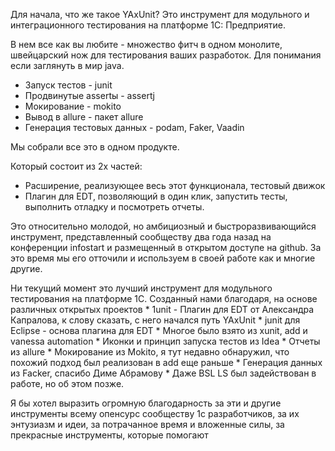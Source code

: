 Для начала, что же такое YAxUnit? Это инструмент для модульного и интеграционного тестирования на платформе 1С: Предприятие. 

В нем все как вы любите - множество фитч в одном монолите, швейцарский нож для тестирования ваших разработок. Для понимания если заглянуть в мир java.
* Запуск тестов - junit
* Продвинутые assertы - assertj
* Мокирование - mokito
* Вывод в allure - пакет allure
* Генерация тестовых данных - podam, Faker, Vaadin

Мы собрали все это в одном продукте.

Который состоит из 2х частей:
* Расширение, реализующее весь этот функционала, тестовый движок
* Плагин для EDT, позволяющий в один клик, запустить тесты, выполнить отладку и посмотреть отчеты.


Это относительно молодой, но амбициозный и быстроразвивающийся инструмент, представленный сообществу два года назад на конференции infostart и размещенный в открытом доступе на github. За это время мы его отточили и используем в своей работе как и многие другие.


Ни текущий момент это лучший инструмент для модульного тестирования на платформе 1С. Созданный нами благодаря, на основе различных открытых проектов
	* 1unit - Плагин для EDT от Александра Капралова, к слову сказать, с него начался путь YAxUnit
	* junit для Eclipse - основа плагина для EDT
	* Многое было взято из xunit, add и vanessa automation
	* Иконки и принцип запуска тестов из Idea
	* Отчеты из allure
	* Мокирование из Mokito, я тут недавно обнаружил, что похожий подход был реализован в add еще раньше
	* Генерация данных из Facker, спасибо Диме Абрамову
	* Даже BSL LS был задействован в работе, но об этом позже.

Я бы хотел выразить огромную благодарность за эти и другие инструменты всему опенсурс сообществу 1с разработчиков, за их энтузиазм и идеи, за потрачанное время и вложенные силы, за прекрасные инструменты, которые помогают


